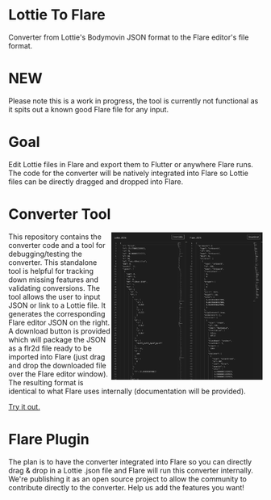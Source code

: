 # Lottie To Flare
Converter from Lottie's Bodymovin JSON format to the Flare editor's file format. 

# NEW
Please note this is a work in progress, the tool is currently not functional as it spits out a known good Flare file for any input.

# Goal
Edit Lottie files in Flare and export them to Flutter or anywhere Flare runs. The code for the converter will be natively integrated into Flare so Lottie files can be directly dragged and dropped into Flare. 

# Converter Tool
<img src="./readme_assets/preview.png" align="right" width="300">
This repository contains the converter code and a tool for debugging/testing the converter. This standalone tool is helpful for tracking down missing features and validating conversions. The tool allows the user to input JSON or link to a Lottie file. It generates the corresponding Flare editor JSON on the right. A download button is provided which will package the JSON as a flr2d file ready to be imported into Flare (just drag and drop the downloaded file over the Flare editor window). The resulting format is identical to what Flare uses internally (documentation will be provided).

[Try it out.](https://2d-inc.github.io/lottie_to_flare/)

# Flare Plugin
The plan is to have the converter integrated into Flare so you can directly drag & drop in a Lottie .json file and Flare will run this converter internally. We're publishing it as an open source project to allow the community to contribute directly to the converter. Help us add the features you want!



